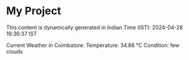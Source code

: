 # My Project

This content is dynamically generated in Indian Time (IST): 2024-04-28 19:36:37 IST


Current Weather in Coimbatore:
Temperature: 34.88 °C
Condition: few clouds
